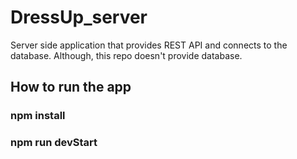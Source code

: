 # DressUp_server
Server side application that provides REST API and connects to the database.
Although, this repo doesn't provide database. 

## How to run the app
### npm install
### npm run devStart
